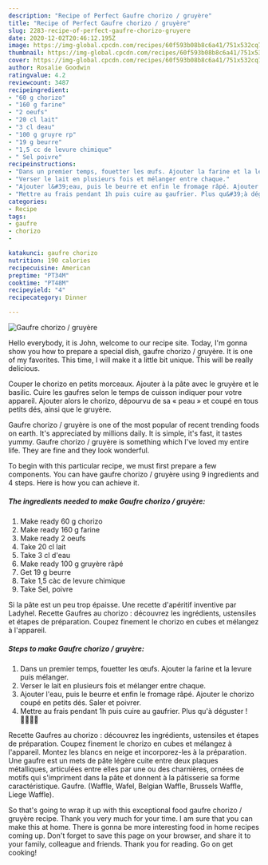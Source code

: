 ```yaml
---
description: "Recipe of Perfect Gaufre chorizo / gruyère"
title: "Recipe of Perfect Gaufre chorizo / gruyère"
slug: 2283-recipe-of-perfect-gaufre-chorizo-gruyere
date: 2020-12-02T20:46:12.195Z
image: https://img-global.cpcdn.com/recipes/60f593b08b8c6a41/751x532cq70/gaufre-chorizo-gruyere-photo-principale-de-la-recette.jpg
thumbnail: https://img-global.cpcdn.com/recipes/60f593b08b8c6a41/751x532cq70/gaufre-chorizo-gruyere-photo-principale-de-la-recette.jpg
cover: https://img-global.cpcdn.com/recipes/60f593b08b8c6a41/751x532cq70/gaufre-chorizo-gruyere-photo-principale-de-la-recette.jpg
author: Rosalie Goodwin
ratingvalue: 4.2
reviewcount: 3487
recipeingredient:
- "60 g chorizo"
- "160 g farine"
- "2 oeufs"
- "20 cl lait"
- "3 cl deau"
- "100 g gruyre rp"
- "19 g beurre"
- "1,5 cc de levure chimique"
- " Sel poivre"
recipeinstructions:
- "Dans un premier temps, fouetter les œufs. Ajouter la farine et la levure puis mélanger."
- "Verser le lait en plusieurs fois et mélanger entre chaque."
- "Ajouter l&#39;eau, puis le beurre et enfin le fromage râpé. Ajouter le chorizo coupé en petits dés. Saler et poivrer."
- "Mettre au frais pendant 1h puis cuire au gaufrier. Plus qu&#39;à déguster !👩🏼‍🍳😄"
categories:
- Recipe
tags:
- gaufre
- chorizo
- 

katakunci: gaufre chorizo  
nutrition: 190 calories
recipecuisine: American
preptime: "PT34M"
cooktime: "PT48M"
recipeyield: "4"
recipecategory: Dinner

---
```



![Gaufre chorizo / gruyère](https://img-global.cpcdn.com/recipes/60f593b08b8c6a41/751x532cq70/gaufre-chorizo-gruyere-photo-principale-de-la-recette.jpg)

Hello everybody, it is John, welcome to our recipe site. Today, I'm gonna show you how to prepare a special dish, gaufre chorizo / gruyère. It is one of my favorites. This time, I will make it a little bit unique. This will be really delicious.

Couper le chorizo en petits morceaux. Ajouter à la pâte avec le gruyère et le basilic. Cuire les gaufres selon le temps de cuisson indiquer pour votre appareil. Ajouter alors le chorizo, dépourvu de sa « peau » et coupé en tous petits dés, ainsi que le gruyère.

Gaufre chorizo / gruyère is one of the most popular of recent trending foods on earth. It's appreciated by millions daily. It is simple, it's fast, it tastes yummy. Gaufre chorizo / gruyère is something which I've loved my entire life. They are fine and they look wonderful.


To begin with this particular recipe, we must first prepare a few components. You can have gaufre chorizo / gruyère using 9 ingredients and 4 steps. Here is how you can achieve it.

<!--inarticleads1-->

##### The ingredients needed to make Gaufre chorizo / gruyère:

1. Make ready 60 g chorizo
1. Make ready 160 g farine
1. Make ready 2 oeufs
1. Take 20 cl lait
1. Take 3 cl d&#39;eau
1. Make ready 100 g gruyère râpé
1. Get 19 g beurre
1. Take 1,5 càc de levure chimique
1. Take  Sel, poivre


Si la pâte est un peu trop épaisse. Une recette d&#39;apéritif inventive par Ladyhel. Recette Gaufres au chorizo : découvrez les ingrédients, ustensiles et étapes de préparation. Coupez finement le chorizo en cubes et mélangez à l&#39;appareil. 

<!--inarticleads2-->

##### Steps to make Gaufre chorizo / gruyère:

1. Dans un premier temps, fouetter les œufs. Ajouter la farine et la levure puis mélanger.
1. Verser le lait en plusieurs fois et mélanger entre chaque.
1. Ajouter l&#39;eau, puis le beurre et enfin le fromage râpé. Ajouter le chorizo coupé en petits dés. Saler et poivrer.
1. Mettre au frais pendant 1h puis cuire au gaufrier. Plus qu&#39;à déguster !👩🏼‍🍳😄


Recette Gaufres au chorizo : découvrez les ingrédients, ustensiles et étapes de préparation. Coupez finement le chorizo en cubes et mélangez à l&#39;appareil. Montez les blancs en neige et incorporez-les à la préparation. Une gaufre est un mets de pâte légère cuite entre deux plaques métalliques, articulées entre elles par une ou des charnières, ornées de motifs qui s&#39;impriment dans la pâte et donnent à la pâtisserie sa forme caractéristique. Gaufre. (Waffle, Wafel, Belgian Waffle, Brussels Waffle, Liege Waffle). 

So that's going to wrap it up with this exceptional food gaufre chorizo / gruyère recipe. Thank you very much for your time. I am sure that you can make this at home. There is gonna be more interesting food in home recipes coming up. Don't forget to save this page on your browser, and share it to your family, colleague and friends. Thank you for reading. Go on get cooking!
